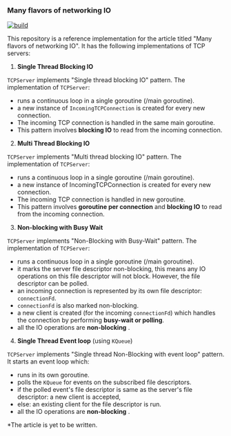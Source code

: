 ### Many flavors of networking IO

[![build](https://github.com/SarthakMakhija/many-flavors-of-networking-io/actions/workflows/build.yml/badge.svg)](https://github.com/SarthakMakhija/many-flavors-of-networking-io/actions/workflows/build.yml)

This repository is a reference implementation for the article titled "Many flavors of networking IO". 
It has the following implementations of TCP servers:

1. **Single Thread Blocking IO**

`TCPServer` implements "Single thread blocking IO" pattern. The implementation of `TCPServer`:

- runs a continuous loop in a single goroutine (/main goroutine).
- a new instance of `IncomingTCPConnection` is created for every new connection.
- The incoming TCP connection is handled in the same main goroutine.
- This pattern involves **blocking IO** to read from the incoming connection.


2. **Multi Thread Blocking IO**

`TCPServer` implements "Multi thread blocking IO" pattern. The implementation of `TCPServer`:

- runs a continuous loop in a single goroutine (/main goroutine).
- a new instance of IncomingTCPConnection is created for every new connection.
- The incoming TCP connection is handled in new goroutine.
- This pattern involves **goroutine per connection** and **blocking IO** to read from the incoming connection.

3. **Non-blocking with Busy Wait**

`TCPServer` implements "Non-Blocking with Busy-Wait" pattern. The implementation of `TCPServer`:

- runs a continuous loop in a single goroutine (/main goroutine).
- it marks the server file descriptor non-blocking, this means any IO operations on this file descriptor will not block. However, the file descriptor can be polled.
- an incoming connection is represented by its own file descriptor: `connectionFd`.
- `connectionFd` is also marked non-blocking.
- a new client is created (for the incoming `connectionFd`) which handles the connection by performing **busy-wait or polling**.
- all the IO operations are **non-blocking** .

4. **Single Thread Event loop** (using `KQueue`)

`TCPServer` implements "Single thread Non-Blocking with event loop" pattern. It starts an event loop which:

- runs in its own goroutine.
- polls the `KQueue` for events on the subscribed file descriptors.
- if the polled event's file descriptor is same as the server's file descriptor: a new client is accepted,
- else: an existing client for the file descriptor is run.
- all the IO operations are **non-blocking** .

*The article is yet to be written.

